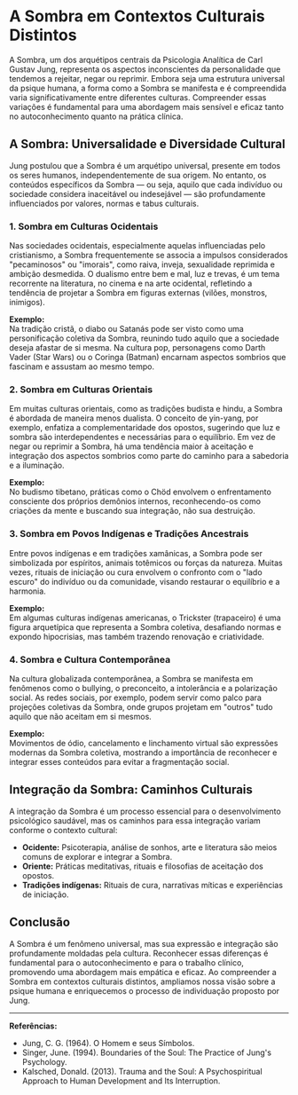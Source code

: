 
# A Sombra em Contextos Culturais Distintos

A Sombra, um dos arquétipos centrais da Psicologia Analítica de Carl Gustav Jung, representa os aspectos inconscientes da personalidade que tendemos a rejeitar, negar ou reprimir. Embora seja uma estrutura universal da psique humana, a forma como a Sombra se manifesta e é compreendida varia significativamente entre diferentes culturas. Compreender essas variações é fundamental para uma abordagem mais sensível e eficaz tanto no autoconhecimento quanto na prática clínica.

## A Sombra: Universalidade e Diversidade Cultural

Jung postulou que a Sombra é um arquétipo universal, presente em todos os seres humanos, independentemente de sua origem. No entanto, os conteúdos específicos da Sombra — ou seja, aquilo que cada indivíduo ou sociedade considera inaceitável ou indesejável — são profundamente influenciados por valores, normas e tabus culturais.

### 1. Sombra em Culturas Ocidentais

Nas sociedades ocidentais, especialmente aquelas influenciadas pelo cristianismo, a Sombra frequentemente se associa a impulsos considerados "pecaminosos" ou "imorais", como raiva, inveja, sexualidade reprimida e ambição desmedida. O dualismo entre bem e mal, luz e trevas, é um tema recorrente na literatura, no cinema e na arte ocidental, refletindo a tendência de projetar a Sombra em figuras externas (vilões, monstros, inimigos).

**Exemplo:**  
Na tradição cristã, o diabo ou Satanás pode ser visto como uma personificação coletiva da Sombra, reunindo tudo aquilo que a sociedade deseja afastar de si mesma. Na cultura pop, personagens como Darth Vader (Star Wars) ou o Coringa (Batman) encarnam aspectos sombrios que fascinam e assustam ao mesmo tempo.

### 2. Sombra em Culturas Orientais

Em muitas culturas orientais, como as tradições budista e hindu, a Sombra é abordada de maneira menos dualista. O conceito de yin-yang, por exemplo, enfatiza a complementaridade dos opostos, sugerindo que luz e sombra são interdependentes e necessárias para o equilíbrio. Em vez de negar ou reprimir a Sombra, há uma tendência maior à aceitação e integração dos aspectos sombrios como parte do caminho para a sabedoria e a iluminação.

**Exemplo:**  
No budismo tibetano, práticas como o Chöd envolvem o enfrentamento consciente dos próprios demônios internos, reconhecendo-os como criações da mente e buscando sua integração, não sua destruição.

### 3. Sombra em Povos Indígenas e Tradições Ancestrais

Entre povos indígenas e em tradições xamânicas, a Sombra pode ser simbolizada por espíritos, animais totêmicos ou forças da natureza. Muitas vezes, rituais de iniciação ou cura envolvem o confronto com o "lado escuro" do indivíduo ou da comunidade, visando restaurar o equilíbrio e a harmonia.

**Exemplo:**  
Em algumas culturas indígenas americanas, o Trickster (trapaceiro) é uma figura arquetípica que representa a Sombra coletiva, desafiando normas e expondo hipocrisias, mas também trazendo renovação e criatividade.

### 4. Sombra e Cultura Contemporânea

Na cultura globalizada contemporânea, a Sombra se manifesta em fenômenos como o bullying, o preconceito, a intolerância e a polarização social. As redes sociais, por exemplo, podem servir como palco para projeções coletivas da Sombra, onde grupos projetam em "outros" tudo aquilo que não aceitam em si mesmos.

**Exemplo:**  
Movimentos de ódio, cancelamento e linchamento virtual são expressões modernas da Sombra coletiva, mostrando a importância de reconhecer e integrar esses conteúdos para evitar a fragmentação social.

## Integração da Sombra: Caminhos Culturais

A integração da Sombra é um processo essencial para o desenvolvimento psicológico saudável, mas os caminhos para essa integração variam conforme o contexto cultural:

- **Ocidente:** Psicoterapia, análise de sonhos, arte e literatura são meios comuns de explorar e integrar a Sombra.
- **Oriente:** Práticas meditativas, rituais e filosofias de aceitação dos opostos.
- **Tradições indígenas:** Rituais de cura, narrativas míticas e experiências de iniciação.

## Conclusão

A Sombra é um fenômeno universal, mas sua expressão e integração são profundamente moldadas pela cultura. Reconhecer essas diferenças é fundamental para o autoconhecimento e para o trabalho clínico, promovendo uma abordagem mais empática e eficaz. Ao compreender a Sombra em contextos culturais distintos, ampliamos nossa visão sobre a psique humana e enriquecemos o processo de individuação proposto por Jung.

---

**Referências:**
- Jung, C. G. (1964). O Homem e seus Símbolos.
- Singer, June. (1994). Boundaries of the Soul: The Practice of Jung's Psychology.
- Kalsched, Donald. (2013). Trauma and the Soul: A Psychospiritual Approach to Human Development and Its Interruption.
```
